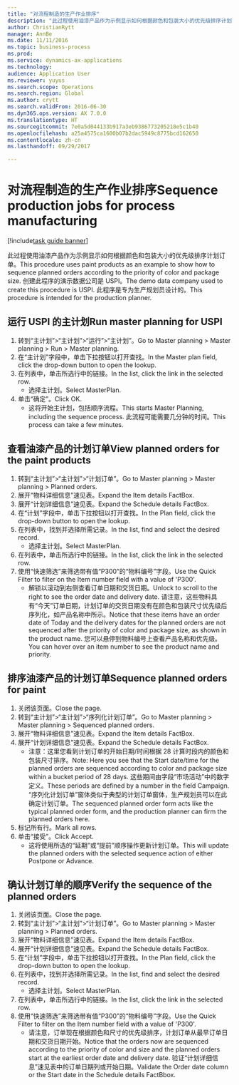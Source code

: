 ```yaml
--- 
title: "对流程制造的生产作业排序"
description: "此过程使用油漆产品作为示例显示如何根据颜色和包装大小的优先级排序计划订单。"
author: ChristianRytt
manager: AnnBe
ms.date: 11/11/2016
ms.topic: business-process
ms.prod: 
ms.service: dynamics-ax-applications
ms.technology: 
audience: Application User
ms.reviewer: yuyus
ms.search.scope: Operations
ms.search.region: Global
ms.author: crytt
ms.search.validFrom: 2016-06-30
ms.dyn365.ops.version: AX 7.0.0
ms.translationtype: HT
ms.sourcegitcommit: 7e0a5d044133b917a3eb9386773205218e5c1b40
ms.openlocfilehash: a25a4575ca1600b07b2dac5949c8775bcd162650
ms.contentlocale: zh-cn
ms.lasthandoff: 09/29/2017

---
```

# <a name="sequence-production-jobs-for-process-manufacturing"></a><span data-ttu-id="64b89-103">对流程制造的生产作业排序</span><span class="sxs-lookup"><span data-stu-id="64b89-103">Sequence production jobs for process manufacturing</span></span>

[!include[task guide banner](../../includes/task-guide-banner.md)]

<span data-ttu-id="64b89-104">此过程使用油漆产品作为示例显示如何根据颜色和包装大小的优先级排序计划订单。</span><span class="sxs-lookup"><span data-stu-id="64b89-104">This procedure uses paint products as an example to show how to sequence planned orders according to the priority of color and package size.</span></span> <span data-ttu-id="64b89-105">创建此程序的演示数据公司是 USPI。</span><span class="sxs-lookup"><span data-stu-id="64b89-105">The demo data company used to create this procedure is USPI.</span></span> <span data-ttu-id="64b89-106">此程序是专为生产规划员设计的。</span><span class="sxs-lookup"><span data-stu-id="64b89-106">This procedure is intended for the production planner.</span></span>


## <a name="run-master-planning-for-uspi"></a><span data-ttu-id="64b89-107">运行 USPI 的主计划</span><span class="sxs-lookup"><span data-stu-id="64b89-107">Run master planning for USPI</span></span>
1. <span data-ttu-id="64b89-108">转到“主计划”>“主计划”>“运行”>“主计划”。</span><span class="sxs-lookup"><span data-stu-id="64b89-108">Go to Master planning > Master planning > Run > Master planning.</span></span>
2. <span data-ttu-id="64b89-109">在“主计划”字段中，单击下拉按钮以打开查找。</span><span class="sxs-lookup"><span data-stu-id="64b89-109">In the Master plan field, click the drop-down button to open the lookup.</span></span>
3. <span data-ttu-id="64b89-110">在列表中，单击所选行中的链接。</span><span class="sxs-lookup"><span data-stu-id="64b89-110">In the list, click the link in the selected row.</span></span>
    * <span data-ttu-id="64b89-111">选择主计划。</span><span class="sxs-lookup"><span data-stu-id="64b89-111">Select MasterPlan.</span></span>  
4. <span data-ttu-id="64b89-112">单击“确定”。</span><span class="sxs-lookup"><span data-stu-id="64b89-112">Click OK.</span></span>
    * <span data-ttu-id="64b89-113">这将开始主计划，包括顺序流程。</span><span class="sxs-lookup"><span data-stu-id="64b89-113">This starts Master Planning, including the sequence process.</span></span> <span data-ttu-id="64b89-114">此流程可能需要几分钟的时间。</span><span class="sxs-lookup"><span data-stu-id="64b89-114">This process can take a few minutes.</span></span>  

## <a name="view-planned-orders-for-the-paint-products"></a><span data-ttu-id="64b89-115">查看油漆产品的计划订单</span><span class="sxs-lookup"><span data-stu-id="64b89-115">View planned orders for the paint products</span></span>
1. <span data-ttu-id="64b89-116">转到“主计划”>“主计划”>“计划订单”。</span><span class="sxs-lookup"><span data-stu-id="64b89-116">Go to Master planning > Master planning > Planned orders.</span></span>
2. <span data-ttu-id="64b89-117">展开“物料详细信息”速见表。</span><span class="sxs-lookup"><span data-stu-id="64b89-117">Expand the Item details FactBox.</span></span>
3. <span data-ttu-id="64b89-118">展开“计划详细信息”速见表。</span><span class="sxs-lookup"><span data-stu-id="64b89-118">Expand the Schedule details FactBox.</span></span>
4. <span data-ttu-id="64b89-119">在“计划”字段中，单击下拉按钮以打开查找。</span><span class="sxs-lookup"><span data-stu-id="64b89-119">In the Plan field, click the drop-down button to open the lookup.</span></span>
5. <span data-ttu-id="64b89-120">在列表中，找到并选择所需记录。</span><span class="sxs-lookup"><span data-stu-id="64b89-120">In the list, find and select the desired record.</span></span>
    * <span data-ttu-id="64b89-121">选择主计划。</span><span class="sxs-lookup"><span data-stu-id="64b89-121">Select MasterPlan.</span></span>  
6. <span data-ttu-id="64b89-122">在列表中，单击所选行中的链接。</span><span class="sxs-lookup"><span data-stu-id="64b89-122">In the list, click the link in the selected row.</span></span>
7. <span data-ttu-id="64b89-123">使用“快速筛选”来筛选带有值“P300”的“物料编号”字段。</span><span class="sxs-lookup"><span data-stu-id="64b89-123">Use the Quick Filter to filter on the Item number field with a value of 'P300'.</span></span>
    * <span data-ttu-id="64b89-124">解锁以滚动到右侧查看订单日期和交货日期。</span><span class="sxs-lookup"><span data-stu-id="64b89-124">Unlock to scroll to the right to see the order date and delivery date.</span></span> <span data-ttu-id="64b89-125">请注意，这些物料具有“今天”订单日期，计划订单的交货日期没有在颜色和包装尺寸优先级后序列化，如产品名称中所示。</span><span class="sxs-lookup"><span data-stu-id="64b89-125">Notice that these items have an order date of Today and the delivery dates for the planned orders are not sequenced after the priority of color and package size, as shown in the product name.</span></span> <span data-ttu-id="64b89-126">您可以悬停到物料编号上查看产品名称和优先级。</span><span class="sxs-lookup"><span data-stu-id="64b89-126">You can hover over an item number to see the product name and priority.</span></span>  

## <a name="sequence-planned-orders-for-paint"></a><span data-ttu-id="64b89-127">排序油漆产品的计划订单</span><span class="sxs-lookup"><span data-stu-id="64b89-127">Sequence planned orders for paint</span></span>
1. <span data-ttu-id="64b89-128">关闭该页面。</span><span class="sxs-lookup"><span data-stu-id="64b89-128">Close the page.</span></span>
2. <span data-ttu-id="64b89-129">转到“主计划”>“主计划”>“序列化计划订单”。</span><span class="sxs-lookup"><span data-stu-id="64b89-129">Go to Master planning > Master planning > Sequenced planned orders.</span></span>
3. <span data-ttu-id="64b89-130">展开“物料详细信息”速见表。</span><span class="sxs-lookup"><span data-stu-id="64b89-130">Expand the Item details FactBox.</span></span>
4. <span data-ttu-id="64b89-131">展开“计划详细信息”速见表。</span><span class="sxs-lookup"><span data-stu-id="64b89-131">Expand the Schedule details FactBox.</span></span>
    * <span data-ttu-id="64b89-132">注意：这里您看到计划订单的开始日期/时间根据 28 计算时段内的颜色和包装尺寸排序。</span><span class="sxs-lookup"><span data-stu-id="64b89-132">Note: Here you see that the Start date/time for the planned orders are sequenced according to color and package size within a bucket period of 28 days.</span></span> <span data-ttu-id="64b89-133">这些期间由字段“市场活动”中的数字定义。</span><span class="sxs-lookup"><span data-stu-id="64b89-133">These periods are defined by a number in the field Campaign.</span></span> <span data-ttu-id="64b89-134">“序列化计划订单”窗体类似于典型的计划订单窗体，生产规划员可以在此确定计划订单。</span><span class="sxs-lookup"><span data-stu-id="64b89-134">The sequenced planned order form acts like the typical planned order form, and the production planner can firm the planned orders here.</span></span>  
5. <span data-ttu-id="64b89-135">标记所有行。</span><span class="sxs-lookup"><span data-stu-id="64b89-135">Mark all rows.</span></span>
6. <span data-ttu-id="64b89-136">单击“接受”。</span><span class="sxs-lookup"><span data-stu-id="64b89-136">Click Accept.</span></span>
    * <span data-ttu-id="64b89-137">这将使用所选的“延期”或“提前”顺序操作更新计划订单。</span><span class="sxs-lookup"><span data-stu-id="64b89-137">This will update the planned orders with the selected sequence action of either Postpone or Advance.</span></span>  

## <a name="verify-the-sequence-of-the-planned-orders"></a><span data-ttu-id="64b89-138">确认计划订单的顺序</span><span class="sxs-lookup"><span data-stu-id="64b89-138">Verify the sequence of the planned orders</span></span>
1. <span data-ttu-id="64b89-139">关闭该页面。</span><span class="sxs-lookup"><span data-stu-id="64b89-139">Close the page.</span></span>
2. <span data-ttu-id="64b89-140">转到“主计划”>“主计划”>“计划订单”。</span><span class="sxs-lookup"><span data-stu-id="64b89-140">Go to Master planning > Master planning > Planned orders.</span></span>
3. <span data-ttu-id="64b89-141">展开“物料详细信息”速见表。</span><span class="sxs-lookup"><span data-stu-id="64b89-141">Expand the Item details FactBox.</span></span>
4. <span data-ttu-id="64b89-142">展开“计划详细信息”速见表。</span><span class="sxs-lookup"><span data-stu-id="64b89-142">Expand the Schedule details FactBox.</span></span>
5. <span data-ttu-id="64b89-143">在“计划”字段中，单击下拉按钮以打开查找。</span><span class="sxs-lookup"><span data-stu-id="64b89-143">In the Plan field, click the drop-down button to open the lookup.</span></span>
6. <span data-ttu-id="64b89-144">在列表中，找到并选择所需记录。</span><span class="sxs-lookup"><span data-stu-id="64b89-144">In the list, find and select the desired record.</span></span>
    * <span data-ttu-id="64b89-145">选择主计划。</span><span class="sxs-lookup"><span data-stu-id="64b89-145">Select MasterPlan.</span></span>  
7. <span data-ttu-id="64b89-146">在列表中，单击所选行中的链接。</span><span class="sxs-lookup"><span data-stu-id="64b89-146">In the list, click the link in the selected row.</span></span>
8. <span data-ttu-id="64b89-147">使用“快速筛选”来筛选带有值“P300”的“物料编号”字段。</span><span class="sxs-lookup"><span data-stu-id="64b89-147">Use the Quick Filter to filter on the Item number field with a value of 'P300'.</span></span>
    * <span data-ttu-id="64b89-148">请注意，订单现在根据颜色和尺寸的优先级排序，计划订单从最早订单日期和交货日期开始。</span><span class="sxs-lookup"><span data-stu-id="64b89-148">Notice that the orders now are sequenced according to the priority of color and size and the planned orders start at the earliest order date and delivery date.</span></span> <span data-ttu-id="64b89-149">验证“计划详细信息”速见表中的订单日期列或开始日期。</span><span class="sxs-lookup"><span data-stu-id="64b89-149">Validate the Order date column or the Start date in the Schedule details FactBbox.</span></span>  


